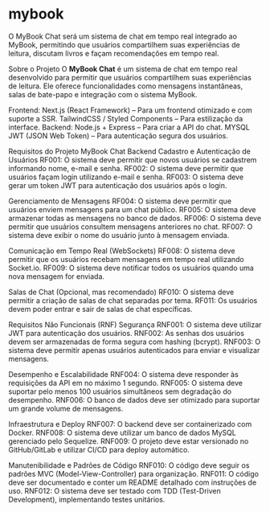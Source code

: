 # mybook
O MyBook Chat será um sistema de chat em tempo real integrado ao MyBook, permitindo que usuários compartilhem suas experiências de leitura, discutam livros e façam recomendações em tempo real.

Sobre o Projeto
O **MyBook Chat** é um sistema de chat em tempo real desenvolvido para permitir que usuários compartilhem suas experiências de leitura. Ele oferece funcionalidades como mensagens instantâneas, salas de bate-papo e integração com o sistema MyBook.

Frontend:
Next.js (React Framework) – Para um frontend otimizado e com suporte a SSR.
TailwindCSS / Styled Components – Para estilização da interface.
Backend:
Node.js + Express – Para criar a API do chat.
MYSQL 
JWT (JSON Web Token) – Para autenticação segura dos usuários.

 Requisitos do Projeto MyBook Chat Backend
Cadastro e Autenticação de Usuários
RF001: O sistema deve permitir que novos usuários se cadastrem informando nome, e-mail e senha.
RF002: O sistema deve permitir que usuários façam login utilizando e-mail e senha.
RF003: O sistema deve gerar um token JWT para autenticação dos usuários após o login.

Gerenciamento de Mensagens
RF004: O sistema deve permitir que usuários enviem mensagens para um chat público.
RF005: O sistema deve armazenar todas as mensagens no banco de dados.
RF006: O sistema deve permitir que usuários consultem mensagens anteriores no chat.
RF007: O sistema deve exibir o nome do usuário junto à mensagem enviada.

Comunicação em Tempo Real (WebSockets)
RF008: O sistema deve permitir que os usuários recebam mensagens em tempo real utilizando Socket.io.
RF009: O sistema deve notificar todos os usuários quando uma nova mensagem for enviada.

Salas de Chat (Opcional, mas recomendado)
RF010: O sistema deve permitir a criação de salas de chat separadas por tema.
RF011: Os usuários devem poder entrar e sair de salas de chat específicas.

Requisitos Não Funcionais (RNF)
Segurança
RNF001: O sistema deve utilizar JWT para autenticação dos usuários.
RNF002: As senhas dos usuários devem ser armazenadas de forma segura com hashing (bcrypt).
RNF003: O sistema deve permitir apenas usuários autenticados para enviar e visualizar mensagens.

Desempenho e Escalabilidade
RNF004: O sistema deve responder às requisições da API em no máximo 1 segundo.
RNF005: O sistema deve suportar pelo menos 100 usuários simultâneos sem degradação do desempenho.
RNF006: O banco de dados deve ser otimizado para suportar um grande volume de mensagens.

Infraestrutura e Deploy
RNF007: O backend deve ser containerizado com Docker.
RNF008: O sistema deve utilizar um banco de dados MySQL gerenciado pelo Sequelize.
RNF009: O projeto deve estar versionado no GitHub/GitLab e utilizar CI/CD para deploy automático.

Manutenibilidade e Padrões de Código
RNF010: O código deve seguir os padrões MVC (Model-View-Controller) para organização.
RNF011: O código deve ser documentado e conter um README detalhado com instruções de uso.
RNF012: O sistema deve ser testado com TDD (Test-Driven Development), implementando testes unitários.
